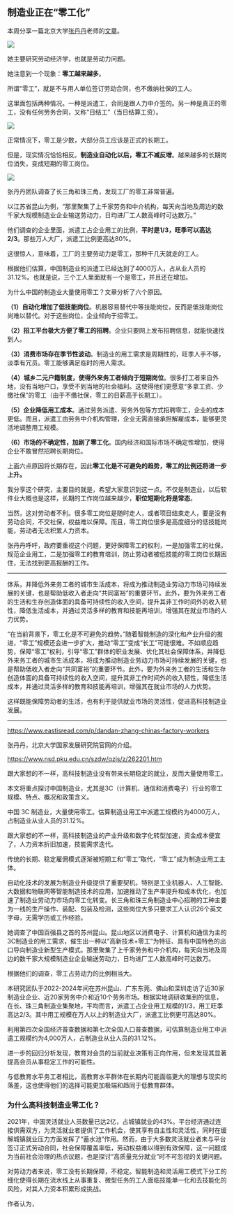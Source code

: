 ## 制造业正在“零工化”

本周分享一篇北京大学[张丹丹](https://www.nsd.pku.edu.cn/szdw/qzjs/z/262201.htm)老师的[文章](https://mp.weixin.qq.com/s/Td3LiMgqR36PPpd36rjBAg)。

![](https://cdn.beekka.com/blogimg/asset/202504/bg2025040309.webp)

她主要研究劳动经济学，也就是劳动力问题。

她注意到一个现象：**零工越来越多**。

所谓“零工”，就是不与用人单位签订劳动合同，也不缴纳社保的工人。

这里面包括两种情况。一种是派遣工，合同是跟人力中介签的。另一种是真正的零工，没有任何劳务合同，又称“日结工”（当日结算工资）。

![](https://cdn.beekka.com/blogimg/asset/202504/bg2025040310.webp)

正常情况下，零工是少数，大部分员工应该是正式的长期工。

但是，现实情况恰恰相反。**制造业自动化以后，零工不减反增**。越来越多的长期岗位消失，变成短期的零工岗位。

![](https://cdn.beekka.com/blogimg/asset/202504/bg2025040311.webp)

张丹丹团队调查了长三角和珠三角，发现工厂的零工非常普遍。

以江苏省昆山为例，“那里聚集了上千家劳务和中介机构，每天向当地及周边的数千家大规模制造业企业输送劳动力，日均进厂工人数高峰时可达数万。”

他们调查的企业里面，派遣工占企业用工的比例，**平时是1/3，旺季可以高达2/3**。那些万人大厂，派遣工比例更高达80%。

这很惊人，意味着，工厂的主要劳动力是零工，那种干几天就走的工人。

根据他们估算，中国制造业的派遣工已经达到了4000万人，占从业人员的31.12%。也就是说，三个工人里面就有一个是零工，并且还在增加。

为什么中国的制造业大量使用零工？文章分析了六个原因。

**（1）自动化增加了低技能岗位**。机器容易替代中等技能岗位，反而是低技能岗位尚难以替代。对于这些岗位，企业倾向于招零工。

**（2）招工平台极大方便了零工的招聘**。企业只要网上发布招聘信息，就能快速找到人。

**（3）消费市场存在季节性波动**。制造业的用工需求是周期性的，旺季人手不够，淡季有冗员。零工能够满足临时的用人需求。

**（4）城乡二元户籍制度，使得外来务工者倾向于短期岗位**。很多打工者来自外地，没有当地户口，享受不到当地的社会福利。这使得他们更愿意“多拿工资、少缴社保”的零工（由于不缴社保，零工的日薪高于长期工）。

**（5）企业降低用工成本**。通过劳务派遣、劳务外包等方式招聘零工，企业的成本更低。而且，派遣工由劳务中介机构管理，企业无需直接承担解雇成本，能够更灵活地调整用工规模。

**（6）市场的不确定性，加剧了零工化**。国内经济和国际市场不确定性增加，使得企业不敢冒然招聘长期岗位。

上面六点原因将长期存在，因此**零工化是不可避免的趋势，零工的比例还将进一步上升。**

我分享这个研究，主要目的就是，希望大家意识到这一点。不仅是制造业，以后软件业大概也是这样，长期的工作岗位越来越少，**职位短期化将是常态**。

当然，这对劳动者不利。很多零工岗位是随时走人，或者项目结束走人，要是没有劳动合同，不交社保，权益难以保障。而且，零工岗位很多是高度细分的低技能岗能，劳动者无法积累人力资本。

张丹丹呼吁，政府要重视这个问题，更好保障零工的权利，一是加强零工的社保，规范企业用工，二是加强零工的教育培训，防止劳动者被低技能的零工岗位长期困住，无法找到更高报酬的工作。

---

体系，并降低外来务工者的城市生活成本，将成为推动制造业劳动力市场可持续发展的关键，也是帮助低收入者走向“共同富裕”的重要环节。此外，要为外来务工者的生活和生存创造体面的具备可持续性的收入空间，提升其非工作时间外的收入韧性，降低生活成本，并通过灵活多样的教育和技能再培训，增强其在就业市场的人力优势。




“在当前背景下，零工化是不可避免的趋势。”随着智能制造的深化和产业升级的推进，“零工”规模还会进一步扩大，推动“零工”变成“长工”可能很难。不如顺应趋势，保障“零工”权利，引导“零工”群体的职业发展、优化其社会保障体系，并降低外来务工者的城市生活成本，将成为推动制造业劳动力市场可持续发展的关键，也是帮助低收入者走向“共同富裕”的重要环节。此外，要为外来务工者的生活和生存创造体面的具备可持续性的收入空间，提升其非工作时间外的收入韧性，降低生活成本，并通过灵活多样的教育和技能再培训，增强其在就业市场的人力优势。

这样既能保障劳动者的生活，也有利于提供就业市场的灵活性，促进高科技制造业发展。

---

https://www.eastisread.com/p/dandan-zhang-chinas-factory-workers

张丹丹，北京大学国家发展研究院官网的介绍。

https://www.nsd.pku.edu.cn/szdw/qzjs/z/262201.htm

跟大家想的不一样，高科技制造业没有带来长期稳定的就业，反而大量使用零工。

本文将重点探讨中国制造业，尤其是3C（计算机、通信和消费电子）行业的零工规模、特点、概况和政策含义。

中国 3C 制造业，大量使用零工。估算制造业用工中派遣工规模约为4000万人，占制造业从业人员的31.12%。

跟大家想的不一样，高科技制造业的产业升级和数字化转型加速，资金成本便宜了，人力资本折旧加速，技能需求迭代。

传统的长期、稳定雇佣模式逐渐被短期工和“零工”取代，“零工”成为制造业用工主体。

自动化技术的发展为制造业升级提供了重要契机，特别是工业机器人、人工智能、大数据和物联网等智能制造技术的应用，加速推动了生产率提升和成本优化，也加速了制造业劳动力市场向零工化转变。长三角和珠三角制造业中心招聘的工种主要为一线的生产操作、装配、包装及检测，这些岗位大多只要求工人认识26个英文字母，无需学历或工作经验。

她调查了中国百强县之首的苏州昆山。昆山地区以消费电子、计算机和通信为主的3C制造业的用工需求，催生出一种以“高新技术+零工”为特征、具有中国特色的出口导向制造业新型生产模式。那里聚集了上千家劳务和中介机构，每天向当地及周边的数千家大规模制造业企业输送劳动力，日均进厂工人数高峰时可达数万。



根据他们的调查，零工占劳动力的比例相当大。

本研究团队于2022-2024年间在苏州昆山、广东东莞、佛山和深圳走访了近30家制造业企业、近20家劳务中介和近10个劳务市场。根据实地调研收集到的信息，在长、珠三角制造业集聚地，平均而言，派遣工占企业用工规模的1/3，用工旺季高达2/3。其中用工规模在万人以上的制造业大厂，派遣工比例更可高达80%。

利用第四次全国经济普查数据和第七次全国人口普查数据，可估算制造业用工中派遣工规模约为4,000万人，占制造业从业人员的31.12%。

进一步的回归分析发现，教育对会员的当前就业决策有正向作用，但未发现其显著提高会员从事稳定工作的可能性。

与低教育水平务工者相比，高教育水平群体在长期内可能面临更大的理想与现实的落差，这也使得他们的选择可能更加极端和趋同于低教育群体。

### 为什么高科技制造业零工化？








2021年，中国灵活就业人员数量已达2亿，占城镇就业的43%。平台经济通过连接供需双方，为灵活就业者提供了工作机会，使其享有自主性和灵活性，同时在缓解城镇就业压力方面发挥了“蓄水池”作用。然而，由于大多数灵活就业者未与平台签订正式劳动合同，社会保障覆盖率低，劳动权益难以得到有效保障，这一问题成为当前社会治理的热点议题，也是探讨“高质量充分就业”时不可忽视的关键问题。

对劳动力者来说，零工没有长期保障，不稳定。智能制造和灵活用工模式下分工的细化使得长期在流水线上从事重复、微型任务的工人面临技能单一化和去技能化的风险，对其人力资本积累形成挑战。

作者认为，

